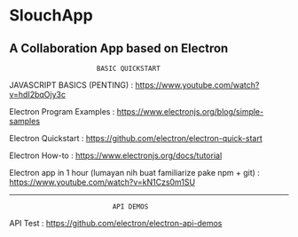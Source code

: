 # SlouchApp
A Collaboration App based on Electron
-----------------------------------------------------------
                          BASIC QUICKSTART
JAVASCRIPT BASICS (PENTING) : https://www.youtube.com/watch?v=hdI2bqOjy3c
                    
Electron Program Examples : https://www.electronjs.org/blog/simple-samples

Electron Quickstart : https://github.com/electron/electron-quick-start

Electron How-to : https://www.electronjs.org/docs/tutorial

Electron app in 1 hour (lumayan nih buat familiarize pake npm + git) : https://www.youtube.com/watch?v=kN1Czs0m1SU

------------------------------------------------------------
                              API DEMOS
API Test : https://github.com/electron/electron-api-demos
